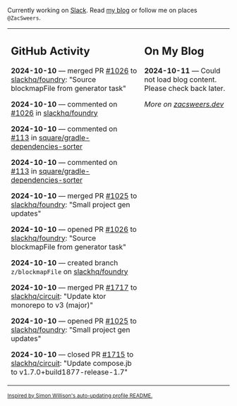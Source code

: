 Currently working on [Slack](https://slack.com/). Read [my blog](https://zacsweers.dev/) or follow me on places `@ZacSweers`.

<table><tr><td valign="top" width="60%">

## GitHub Activity
<!-- githubActivity starts -->
**2024-10-10** — merged PR [#1026](https://github.com/slackhq/foundry/pull/1026) to [slackhq/foundry](https://github.com/slackhq/foundry): "Source blockmapFile from generator task"

**2024-10-10** — commented on [#1026](https://github.com/slackhq/foundry/pull/1026#issuecomment-2406050242) in [slackhq/foundry](https://github.com/slackhq/foundry)

**2024-10-10** — commented on [#113](https://github.com/square/gradle-dependencies-sorter/issues/113#issuecomment-2406043921) in [square/gradle-dependencies-sorter](https://github.com/square/gradle-dependencies-sorter)

**2024-10-10** — commented on [#113](https://github.com/square/gradle-dependencies-sorter/issues/113#issuecomment-2406043773) in [square/gradle-dependencies-sorter](https://github.com/square/gradle-dependencies-sorter)

**2024-10-10** — merged PR [#1025](https://github.com/slackhq/foundry/pull/1025) to [slackhq/foundry](https://github.com/slackhq/foundry): "Small project gen updates"

**2024-10-10** — opened PR [#1026](https://github.com/slackhq/foundry/pull/1026) to [slackhq/foundry](https://github.com/slackhq/foundry): "Source blockmapFile from generator task"

**2024-10-10** — created branch `z/blockmapFile` on [slackhq/foundry](https://github.com/slackhq/foundry)

**2024-10-10** — merged PR [#1717](https://github.com/slackhq/circuit/pull/1717) to [slackhq/circuit](https://github.com/slackhq/circuit): "Update ktor monorepo to v3 (major)"

**2024-10-10** — opened PR [#1025](https://github.com/slackhq/foundry/pull/1025) to [slackhq/foundry](https://github.com/slackhq/foundry): "Small project gen updates"

**2024-10-10** — closed PR [#1715](https://github.com/slackhq/circuit/pull/1715) to [slackhq/circuit](https://github.com/slackhq/circuit): "Update compose.jb to v1.7.0+build1877-release-1.7"
<!-- githubActivity ends -->
</td><td valign="top" width="40%">

## On My Blog
<!-- blog starts -->
**2024-10-11** — Could not load blog content. Please check back later.
<!-- blog ends -->
_More on [zacsweers.dev](https://zacsweers.dev/)_
</td></tr></table>

<sub><a href="https://simonwillison.net/2020/Jul/10/self-updating-profile-readme/">Inspired by Simon Willison's auto-updating profile README.</a></sub>